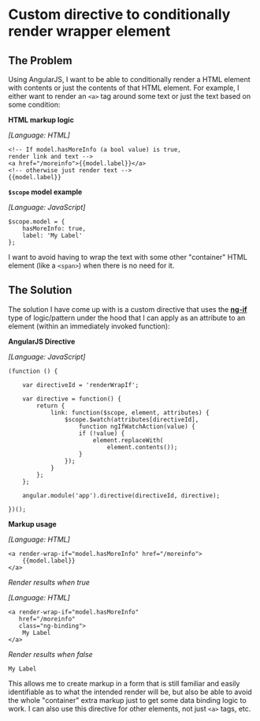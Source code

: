 # Custom directive to conditionally render wrapper element

## The Problem

Using AngularJS, I want to be able to conditionally render a HTML element with contents or just the contents of that HTML element. For example, I either want to render an `<a>` tag around some text or just the text based on some condition:

**HTML markup logic**

*[Language: HTML]*

	<!-- If model.hasMoreInfo (a bool value) is true,
	render link and text -->
	<a href="/moreinfo">{{model.label}}</a>
	<!-- otherwise just render text -->
	{{model.label}}

**`$scope` model example**

*[Language: JavaScript]*

    $scope.model = {
        hasMoreInfo: true,
        label: 'My Label'
    };

I want to avoid having to wrap the text with some other "container" HTML element (like a `<span>`) when there is no need for it.


## The Solution

The solution I have come up with is a custom directive that uses the **[ng-if][1]** type of logic/pattern under the hood that I can apply as an attribute to an element (within an immediately invoked function):

**AngularJS Directive**  

*[Language: JavaScript]*

    (function () {

        var directiveId = 'renderWrapIf';

        var directive = function() {
            return {
                link: function($scope, element, attributes) {
                    $scope.$watch(attributes[directiveId],
						function ngIfWatchAction(value) {
                        if (!value) {
                            element.replaceWith(
								element.contents());
                        }
                    });
                }
            };
        };

        angular.module('app').directive(directiveId, directive);

    })();

**Markup usage**  

*[Language: HTML]*

    <a render-wrap-if="model.hasMoreInfo" href="/moreinfo">
		{{model.label}}
	</a>

*Render results when true*

*[Language: HTML]*

    <a render-wrap-if="model.hasMoreInfo"
	   href="/moreinfo"
	   class="ng-binding">
		My Label
	</a>

*Render results when false*

    My Label

This allows me to create markup in a form that is still familiar and easily identifiable as to what the intended render will be, but also be able to avoid the whole "container" extra markup just to get some data binding logic to work. I can also use this directive for other elements, not just `<a>` tags, etc.


  [1]: https://github.com/angular/angular.js/blob/master/src/ng/directive/ngIf.js#L3

